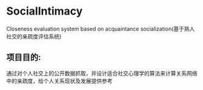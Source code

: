 # SocialIntimacy
Closeness evaluation system based on acquaintance socialization(基于熟人社交的亲疏度评估系统)

## 项目目的:
通过对个人社交上的公开数据抓取，并设计适合社交心理学的算法来计算关系网络中的亲疏度，给个人关系现状及发展提供参考
